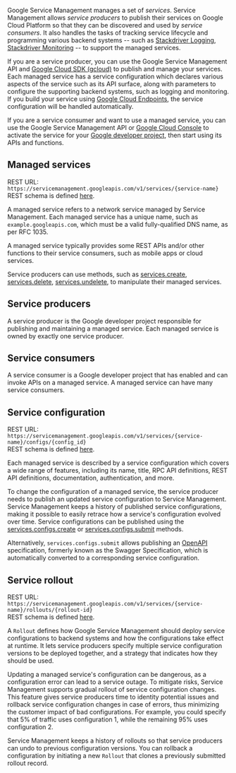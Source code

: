 Google Service Management manages a set of *services*. Service Management allows *service producers* to publish their
services on Google Cloud Platform so that they can be discovered and used by *service consumers*. It also handles the
tasks of tracking service lifecycle and programming various backend systems -- such as
[Stackdriver Logging](https://cloud.google.com/stackdriver),
[Stackdriver Monitoring](https://cloud.google.com/stackdriver) -- to support the managed services.

If you are a service producer, you can use the Google Service Management API and [Google Cloud SDK (gcloud)](/sdk) to
publish and manage your services. Each managed service has a service configuration which declares various aspects of the
service such as its API surface, along with parameters to configure the supporting backend systems, such as logging and
monitoring. If you build your service using
[Google Cloud Endpoints](https://cloud.google.com/endpoints/), the service configuration will be handled automatically.

If you are a service consumer and want to use a managed service, you can use the Google Service Management API
or [Google Cloud Console](https://console.cloud.google.com)
to activate the service for your [Google developer project](https://developers.google.com/console/help/new/), then start
using its APIs and functions.

## Managed services

REST URL: `https://servicemanagement.googleapis.com/v1/services/{service-name}` <br />
REST schema is defined [here](/service-management/reference/rest/v1/services).

A managed service refers to a network service managed by Service Management. Each managed service has a unique name,
such as
`example.googleapis.com`, which must be a valid fully-qualified DNS name, as per RFC 1035.

A managed service typically provides some REST APIs and/or other functions to their service consumers, such as mobile
apps or cloud services.

Service producers can use methods, such as
[services.create](/service-management/reference/rest/v1/services/create),
[services.delete](/service-management/reference/rest/v1/services/delete),
[services.undelete](/service-management/reference/rest/v1/services/undelete), to manipulate their managed services.

## Service producers

A service producer is the Google developer project responsible for publishing and maintaining a managed service. Each
managed service is owned by exactly one service producer.

## Service consumers

A service consumer is a Google developer project that has enabled and can invoke APIs on a managed service. A managed
service can have many service consumers.

## Service configuration

REST URL: `https://servicemanagement.googleapis.com/v1/services/{service-name}/configs/{config_id}` <br />
REST schema is defined [here](/service-management/reference/rest/v1/services.configs).

Each managed service is described by a service configuration which covers a wide range of features, including its name,
title, RPC API definitions, REST API definitions, documentation, authentication, and more.

To change the configuration of a managed service, the service producer needs to publish an updated service configuration
to Service Management. Service Management keeps a history of published service configurations, making it possible to
easily retrace how a service's configuration evolved over time. Service configurations can be published using the
[services.configs.create](/service-management/reference/rest/v1/services.configs/create)
or [services.configs.submit](/service-management/reference/rest/v1/services.configs/submit)
methods.

Alternatively, `services.configs.submit` allows publishing an
[OpenAPI](https://github.com/OAI/OpenAPI-Specification) specification, formerly known as the Swagger Specification,
which is automatically converted to a corresponding service configuration.

## Service rollout

REST URL: `https://servicemanagement.googleapis.com/v1/services/{service-name}/rollouts/{rollout-id}` <br />
REST schema is defined [here](/service-management/reference/rest/v1/services.rollouts).

A `Rollout` defines how Google Service Management should deploy service configurations to backend systems and how the
configurations take effect at runtime. It lets service producers specify multiple service configuration versions to be
deployed together, and a strategy that indicates how they should be used.

Updating a managed service's configuration can be dangerous, as a configuration error can lead to a service outage. To
mitigate risks, Service Management supports gradual rollout of service configuration changes. This feature gives service
producers time to identity potential issues and rollback service configuration changes in case of errors, thus
minimizing the customer impact of bad configurations. For example, you could specify that 5% of traffic uses
configuration 1, while the remaining 95% uses configuration 2.

Service Management keeps a history of rollouts so that service producers can undo to previous configuration versions.
You can rollback a configuration by initiating a new `Rollout` that clones a previously submitted rollout record.